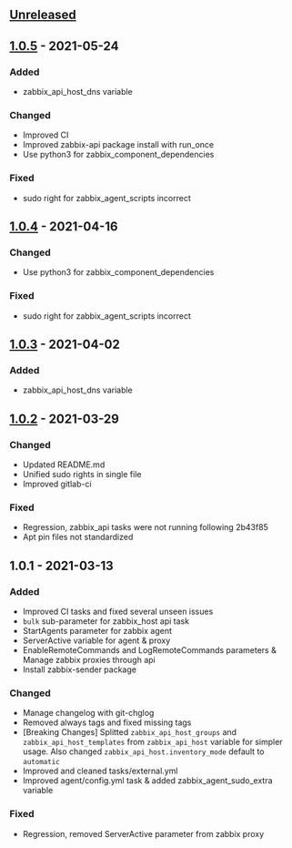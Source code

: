 <a name="unreleased"></a>
## [Unreleased]


<a name="1.0.5"></a>
## [1.0.5] - 2021-05-24
### Added
- zabbix_api_host_dns variable

### Changed
- Improved CI
- Improved zabbix-api package install with run_once
- Use python3 for zabbix_component_dependencies

### Fixed
- sudo right for zabbix_agent_scripts incorrect


<a name="1.0.4"></a>
## [1.0.4] - 2021-04-16
### Changed
- Use python3 for zabbix_component_dependencies

### Fixed
- sudo right for zabbix_agent_scripts incorrect


<a name="1.0.3"></a>
## [1.0.3] - 2021-04-02
### Added
- zabbix_api_host_dns variable


<a name="1.0.2"></a>
## [1.0.2] - 2021-03-29
### Changed
- Updated README.md
- Unified sudo rights in single file
- Improved gitlab-ci

### Fixed
- Regression, zabbix_api tasks were not running following 2b43f85
- Apt pin files not standardized


<a name="1.0.1"></a>
## 1.0.1 - 2021-03-13
### Added
- Improved CI tasks and fixed several unseen issues
- `bulk` sub-parameter for zabbix_host api task
- StartAgents parameter for zabbix agent
- ServerActive variable for agent & proxy
- EnableRemoteCommands and LogRemoteCommands parameters & Manage zabbix proxies through api
- Install zabbix-sender package

### Changed
- Manage changelog with git-chglog
- Removed always tags and fixed missing tags
- [Breaking Changes] Splitted `zabbix_api_host_groups` and `zabbix_api_host_templates` from `zabbix_api_host` variable for simpler usage. Also changed `zabbix_api_host.inventory_mode` default to `automatic`
- Improved and cleaned tasks/external.yml
- Improved agent/config.yml task & added zabbix_agent_sudo_extra variable

### Fixed
- Regression, removed ServerActive parameter from zabbix proxy


[Unreleased]: https://git.tools01.noxinmortus.fr/sysadmins/ansible/role-zabbix/compare/1.0.5...HEAD
[1.0.5]: https://git.tools01.noxinmortus.fr/sysadmins/ansible/role-zabbix/compare/1.0.4...1.0.5
[1.0.4]: https://git.tools01.noxinmortus.fr/sysadmins/ansible/role-zabbix/compare/1.0.3...1.0.4
[1.0.3]: https://git.tools01.noxinmortus.fr/sysadmins/ansible/role-zabbix/compare/1.0.2...1.0.3
[1.0.2]: https://git.tools01.noxinmortus.fr/sysadmins/ansible/role-zabbix/compare/1.0.1...1.0.2
